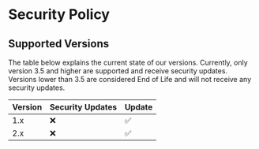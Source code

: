 # Security Policy

## Supported Versions

The table below explains the current state of our versions. Currently, only version
3.5 and higher are supported and receive security updates. Versions lower than 3.5
are considered End of Life and will not receive any security updates.

| Version | Security Updates   | Update             |
|---------|--------------------|--------------------|
|   1.x   | :x:                | :white_check_mark: |
|   2.x   | :x:                | :white_check_mark: |
